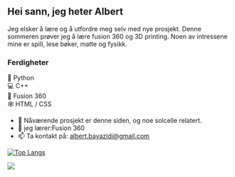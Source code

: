 ## Hei sann, jeg heter Albert
Jeg elsker å lære og å utfordre meg selv med nye prosjekt. Denne sommeren prøver jeg å lære fusion 360 og 3D printing.
Noen av intressene mine er spill, lese bøker, matte og fysikk.

### Ferdigheter

🐍 Python  
💻 C++  
🗿  Fusion 360  
🕸️ HTML / CSS  

- 🔭 Nåværende prosjekt er denne siden, og noe solcelle relatert.
- 🌱 jeg lærer:Fusion 360 
- 📫 Ta kontakt på: albert.bayazidi@gmail.com 






[![Top Langs](https://github-readme-stats.vercel.app/api/top-langs/?username=albertbayazidi)](https://github.com/anuraghazra/github-readme-stats)  

<p> 
  <img src="https://profile-counter.glitch.me/albertbayazidi/count.svg" />
</p>

